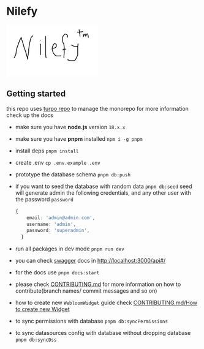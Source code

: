 # Nilefy

![nilefyTM](./nileftTM.webp)

## Getting started

this repo uses [turpo repo](https://turbo.build/repo/docs) to manage the monorepo for more information check up the docs

- make sure you have **node.js** version `18.x.x`

- make sure you have **pnpm** installed `npm i -g pnpm`

- install deps `pnpm install`

- create .env `cp .env.example .env`

- prototype the database schema `pnpm db:push`

- if you want to seed the database with random data `pnpm db:seed` seed will generate admin the following credentials, and any other user with the password `password`

    ```ts
    {
        email: 'admin@admin.com',
        username: 'admin',
        password: 'superadmin',
      }
    ```

- run all packages in dev mode `pnpm run dev`

- you can check [swagger](https://swagger.io/) docs in [http://localhost:3000/api#/](http://localhost:3000/api)

- for the docs use `pnpm docs:start`

- please check [CONTRIBUTING.md](./CONTRIBUTING.md) for more information on how to contribute(branch names/ commit messages and so on)

- how to create new `WebloomWidget` guide check [CONTRIBUTING.md/How to create new Widget](/CONTRIBUTING.md#how-to-create-new-widget)

- to sync permissions with database `pnpm db:syncPermissions`

- to sync datasources config with database without dropping database `pnpm db:syncDss`
